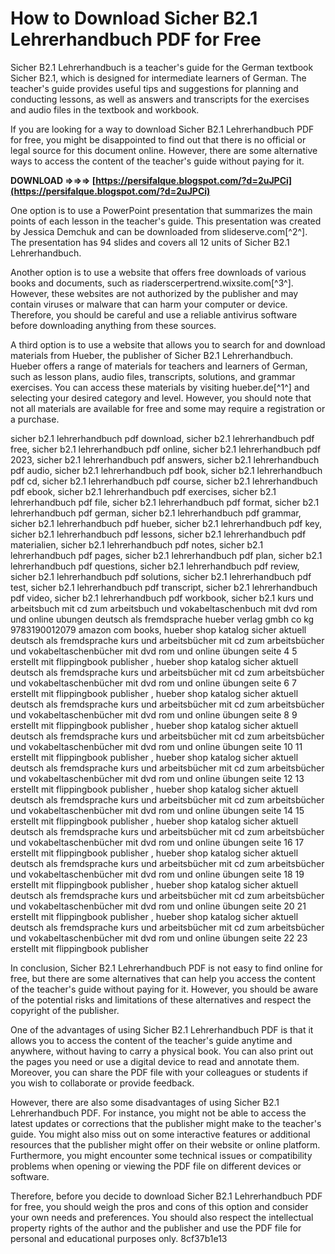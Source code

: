 
 
# How to Download Sicher B2.1 Lehrerhandbuch PDF for Free
 
Sicher B2.1 Lehrerhandbuch is a teacher's guide for the German textbook Sicher B2.1, which is designed for intermediate learners of German. The teacher's guide provides useful tips and suggestions for planning and conducting lessons, as well as answers and transcripts for the exercises and audio files in the textbook and workbook.
 
If you are looking for a way to download Sicher B2.1 Lehrerhandbuch PDF for free, you might be disappointed to find out that there is no official or legal source for this document online. However, there are some alternative ways to access the content of the teacher's guide without paying for it.
 
**DOWNLOAD ⇒⇒⇒ [https://persifalque.blogspot.com/?d=2uJPCi](https://persifalque.blogspot.com/?d=2uJPCi)**


 
One option is to use a PowerPoint presentation that summarizes the main points of each lesson in the teacher's guide. This presentation was created by Jessica Demchuk and can be downloaded from slideserve.com[^2^]. The presentation has 94 slides and covers all 12 units of Sicher B2.1 Lehrerhandbuch.
 
Another option is to use a website that offers free downloads of various books and documents, such as riaderscerpertrend.wixsite.com[^3^]. However, these websites are not authorized by the publisher and may contain viruses or malware that can harm your computer or device. Therefore, you should be careful and use a reliable antivirus software before downloading anything from these sources.
 
A third option is to use a website that allows you to search for and download materials from Hueber, the publisher of Sicher B2.1 Lehrerhandbuch. Hueber offers a range of materials for teachers and learners of German, such as lesson plans, audio files, transcripts, solutions, and grammar exercises. You can access these materials by visiting hueber.de[^1^] and selecting your desired category and level. However, you should note that not all materials are available for free and some may require a registration or a purchase.
 
sicher b2.1 lehrerhandbuch pdf download,  sicher b2.1 lehrerhandbuch pdf free,  sicher b2.1 lehrerhandbuch pdf online,  sicher b2.1 lehrerhandbuch pdf 2023,  sicher b2.1 lehrerhandbuch pdf answers,  sicher b2.1 lehrerhandbuch pdf audio,  sicher b2.1 lehrerhandbuch pdf book,  sicher b2.1 lehrerhandbuch pdf cd,  sicher b2.1 lehrerhandbuch pdf course,  sicher b2.1 lehrerhandbuch pdf ebook,  sicher b2.1 lehrerhandbuch pdf exercises,  sicher b2.1 lehrerhandbuch pdf file,  sicher b2.1 lehrerhandbuch pdf format,  sicher b2.1 lehrerhandbuch pdf german,  sicher b2.1 lehrerhandbuch pdf grammar,  sicher b2.1 lehrerhandbuch pdf hueber,  sicher b2.1 lehrerhandbuch pdf key,  sicher b2.1 lehrerhandbuch pdf lessons,  sicher b2.1 lehrerhandbuch pdf materialien,  sicher b2.1 lehrerhandbuch pdf notes,  sicher b2.1 lehrerhandbuch pdf pages,  sicher b2.1 lehrerhandbuch pdf plan,  sicher b2.1 lehrerhandbuch pdf questions,  sicher b2.1 lehrerhandbuch pdf review,  sicher b2.1 lehrerhandbuch pdf solutions,  sicher b2.1 lehrerhandbuch pdf test,  sicher b2.1 lehrerhandbuch pdf transcript,  sicher b2.1 lehrerhandbuch pdf video,  sicher b2.1 lehrerhandbuch pdf workbook,  sicher b2.1 kurs und arbeitsbuch mit cd zum arbeitsbuch und vokabeltaschenbuch mit dvd rom und online ubungen deutsch als fremdsprache hueber verlag gmbh co kg 9783190012079 amazon com books,  hueber shop katalog sicher aktuell deutsch als fremdsprache kurs und arbeitsbücher mit cd zum arbeitsbücher und vokabeltaschenbücher mit dvd rom und online übungen seite 4 5 erstellt mit flippingbook publisher ,  hueber shop katalog sicher aktuell deutsch als fremdsprache kurs und arbeitsbücher mit cd zum arbeitsbücher und vokabeltaschenbücher mit dvd rom und online übungen seite 6 7 erstellt mit flippingbook publisher ,  hueber shop katalog sicher aktuell deutsch als fremdsprache kurs und arbeitsbücher mit cd zum arbeitsbücher und vokabeltaschenbücher mit dvd rom und online übungen seite 8 9 erstellt mit flippingbook publisher ,  hueber shop katalog sicher aktuell deutsch als fremdsprache kurs und arbeitsbücher mit cd zum arbeitsbücher und vokabeltaschenbücher mit dvd rom und online übungen seite 10 11 erstellt mit flippingbook publisher ,  hueber shop katalog sicher aktuell deutsch als fremdsprache kurs und arbeitsbücher mit cd zum arbeitsbücher und vokabeltaschenbücher mit dvd rom und online übungen seite 12 13 erstellt mit flippingbook publisher ,  hueber shop katalog sicher aktuell deutsch als fremdsprache kurs und arbeitsbücher mit cd zum arbeitsbücher und vokabeltaschenbücher mit dvd rom und online übungen seite 14 15 erstellt mit flippingbook publisher ,  hueber shop katalog sicher aktuell deutsch als fremdsprache kurs und arbeitsbücher mit cd zum arbeitsbücher und vokabeltaschenbücher mit dvd rom und online übungen seite 16 17 erstellt mit flippingbook publisher ,  hueber shop katalog sicher aktuell deutsch als fremdsprache kurs und arbeitsbücher mit cd zum arbeitsbücher und vokabeltaschenbücher mit dvd rom und online übungen seite 18 19 erstellt mit flippingbook publisher ,  hueber shop katalog sicher aktuell deutsch als fremdsprache kurs und arbeitsbücher mit cd zum arbeitsbücher und vokabeltaschenbücher mit dvd rom und online übungen seite 20 21 erstellt mit flippingbook publisher ,  hueber shop katalog sicher aktuell deutsch als fremdsprache kurs und arbeitsbücher mit cd zum arbeitsbücher und vokabeltaschenbücher mit dvd rom und online übungen seite 22 23 erstellt mit flippingbook publisher
 
In conclusion, Sicher B2.1 Lehrerhandbuch PDF is not easy to find online for free, but there are some alternatives that can help you access the content of the teacher's guide without paying for it. However, you should be aware of the potential risks and limitations of these alternatives and respect the copyright of the publisher.
  
One of the advantages of using Sicher B2.1 Lehrerhandbuch PDF is that it allows you to access the content of the teacher's guide anytime and anywhere, without having to carry a physical book. You can also print out the pages you need or use a digital device to read and annotate them. Moreover, you can share the PDF file with your colleagues or students if you wish to collaborate or provide feedback.
 
However, there are also some disadvantages of using Sicher B2.1 Lehrerhandbuch PDF. For instance, you might not be able to access the latest updates or corrections that the publisher might make to the teacher's guide. You might also miss out on some interactive features or additional resources that the publisher might offer on their website or online platform. Furthermore, you might encounter some technical issues or compatibility problems when opening or viewing the PDF file on different devices or software.
 
Therefore, before you decide to download Sicher B2.1 Lehrerhandbuch PDF for free, you should weigh the pros and cons of this option and consider your own needs and preferences. You should also respect the intellectual property rights of the author and the publisher and use the PDF file for personal and educational purposes only.
 8cf37b1e13
 

